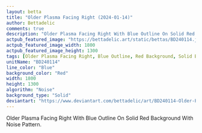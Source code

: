```yaml
---
layout: betta
title: "Older Plasma Facing Right (2024-01-14)"
author: Bettadelic
comments: true
description: "Older Plasma Facing Right With Blue Outline On Solid Red Background With Noise Pattern."
actpub_featured_image: "https://bettadelic.art/static/bettas/BD240114.jpg"
actpub_featured_image_width: 1800
actpub_featured_image_height: 1300
tags: [Older Plasma Facing Right, Blue Outline, Red Background, Solid Background Pattern, Noise Pattern, January 2024]
unitName: "BD240114"
line_color: "Blue"
background_color: "Red"
width: 1800
height: 1300
algorithm: "Noise"
background_type: "Solid"
deviantart: "https://www.deviantart.com/bettadelic/art/BD240114-Older-Plasma-Facing-Right-2024-01-14-1011137545"
---
```


Older Plasma Facing Right With Blue Outline On Solid Red Background With Noise Pattern.
